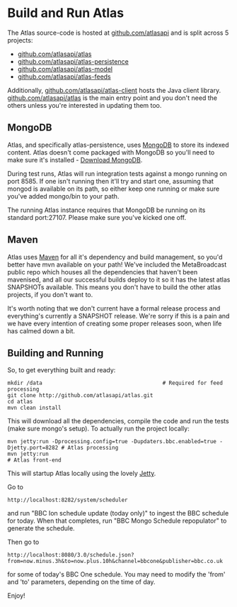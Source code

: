 Build and Run Atlas
===================

The Atlas source-code is hosted at [github.com/atlasapi](http://github.com/atlasapi) and is split across 5 projects:

* [github.com/atlasapi/atlas](http://github.com/atlasapi/atlas)
* [github.com/atlasapi/atlas-persistence](http://github.com/atlasapi/atlas-persistence)
* [github.com/atlasapi/atlas-model](http://github.com/atlasapi/atlas-model)
* [github.com/atlasapi/atlas-feeds](http://github.com/atlasapi/atlas-feeds)

Additionally, [github.com/atlasapi/atlas-client](http://github.com/atlasapi/atlas-client) hosts the Java client library. [github.com/atlasapi/atlas](http://github.com/atlasapi/atlas) is the main entry point and you don't need the others unless you're interested in updating them too.

## MongoDB

Atlas, and specifically atlas-persistence, uses [MongoDB](http://www.mongodb.org/) to store its indexed content. Atlas doesn't come packaged with MongoDB so you'll need to make sure it's installed - [Download MongoDB](http://www.mongodb.org/downloads).

During test runs, Atlas will run integration tests against a mongo running on port 8585. If one isn't running then it'll try and start one, assuming that mongod is available on its path, so either keep one running or make sure you've added mongo/bin to your path.

The running Atlas instance requires that MongoDB be running on its standard port:27107. Please make sure you've kicked one off.

## Maven

Atlas uses [Maven](http://maven.apache.org/) for all it's dependency and build management, so you'd better have mvn available on your path! We've included the MetaBroadcast public repo which houses all the dependencies that haven't been mavenised, and all our successful builds deploy to it so it has the latest atlas SNAPSHOTs available. This means you don't have to build the other atlas projects, if you don't want to.

It's worth noting that we don't current have a formal release process and everything's currently a SNAPSHOT release. We're sorry if this is a pain and we have every intention of creating some proper releases soon, when life has calmed down a bit.

## Building and Running

So, to get everything built and ready:

    mkdir /data                                      # Required for feed processing
    git clone http://github.com/atlasapi/atlas.git
    cd atlas
    mvn clean install
    
This will download all the dependencies, compile the code and run the tests (make sure mongo's setup). To actually run the project locally:

    mvn jetty:run -Dprocessing.config=true -Dupdaters.bbc.enabled=true -Djetty.port=8282 # Atlas processing
    mvn jetty:run                                                                        # Atlas front-end
    
This will startup Atlas locally using the lovely [Jetty](http://jetty.codehaus.org/jetty/).

Go to

    http://localhost:8282/system/scheduler

and run "BBC Ion schedule update (today only)" to ingest the BBC schedule for today. When that completes, run "BBC Mongo Schedule repopulator" to generate the schedule. 

Then go to

    http://localhost:8080/3.0/schedule.json?from=now.minus.3h&to=now.plus.10h&channel=bbcone&publisher=bbc.co.uk 

for some of today's BBC One schedule. You may need to modify the 'from' and 'to' parameters, depending on the time of day.

Enjoy!
